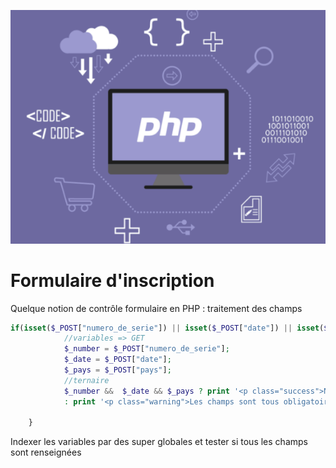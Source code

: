 
![image](./asset/a.png)

# Formulaire d'inscription
Quelque notion de contrôle formulaire en PHP : traitement des champs
```php
if(isset($_POST["numero_de_serie"]) || isset($_POST["date"]) || isset($_POST["pays"])){
            //variables => GET
            $_number = $_POST["numero_de_serie"];
            $_date = $_POST["date"];
            $_pays = $_POST["pays"];
            //ternaire
            $_number &&  $_date && $_pays ? print '<p class="success">Numéro de série : '.$_number."<br>date : ".$_date."<br>Pays : ".$_pays."</p>" 
            : print '<p class="warning">Les champs sont tous obligatoires</p>';

    }
```
Indexer les variables par des super globales et tester si tous les champs sont renseignées